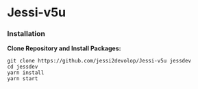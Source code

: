 # Jessi-v5u


### Installation

**Clone Repository and Install Packages:**

    git clone https://github.com/jessi2devolop/Jessi-v5u jessdev
    cd jessdev
    yarn install
    yarn start
    
